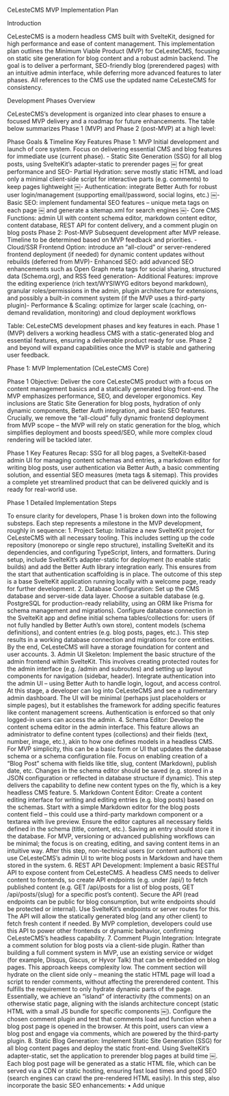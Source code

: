CeLesteCMS MVP Implementation Plan

Introduction

CeLesteCMS is a modern headless CMS built with SvelteKit, designed for high performance and ease of content management. This implementation plan outlines the Minimum Viable Product (MVP) for CeLesteCMS, focusing on static site generation for blog content and a robust admin backend. The goal is to deliver a performant, SEO-friendly blog (prerendered pages) with an intuitive admin interface, while deferring more advanced features to later phases. All references to the CMS use the updated name CeLesteCMS for consistency.

Development Phases Overview

CeLesteCMS’s development is organized into clear phases to ensure a focused MVP delivery and a roadmap for future enhancements. The table below summarizes Phase 1 (MVP) and Phase 2 (post-MVP) at a high level:

Phase	Goals & Timeline	Key Features
Phase 1: MVP	Initial development and launch of core system. Focus on delivering essential CMS and blog features for immediate use (current phase).	- Static Site Generation (SSG) for all blog posts, using SvelteKit’s adapter-static to prerender pages ￼ for great performance and SEO- Partial Hydration: serve mostly static HTML and load only a minimal client-side script for interactive parts (e.g. comments) to keep pages lightweight ￼- Authentication: integrate Better Auth for robust user login/management (supporting email/password, social logins, etc.) ￼- Basic SEO: implement fundamental SEO features – unique meta tags on each page ￼ and generate a sitemap.xml for search engines ￼- Core CMS Functions: admin UI with content schema editor, markdown content editor, content database, REST API for content delivery, and a comment plugin on blog posts
Phase 2: Post-MVP	Subsequent development after MVP release. Timeline to be determined based on MVP feedback and priorities.	- Cloud/SSR Frontend Option: introduce an “all-cloud” or server-rendered frontend deployment (if needed) for dynamic content updates without rebuilds (deferred from MVP)- Enhanced SEO: add advanced SEO enhancements such as Open Graph meta tags for social sharing, structured data (Schema.org), and RSS feed generation- Additional Features: improve the editing experience (rich text/WYSIWYG editors beyond markdown), granular roles/permissions in the admin, plugin architecture for extensions, and possibly a built-in comment system (if the MVP uses a third-party plugin)- Performance & Scaling: optimize for larger scale (caching, on-demand revalidation, monitoring) and cloud deployment workflows

Table: CeLesteCMS development phases and key features in each. Phase 1 (MVP) delivers a working headless CMS with a static-generated blog and essential features, ensuring a deliverable product ready for use. Phase 2 and beyond will expand capabilities once the MVP is stable and gathering user feedback.

Phase 1: MVP Implementation (CeLesteCMS Core)

Phase 1 Objective: Deliver the core CeLesteCMS product with a focus on content management basics and a statically generated blog front-end. The MVP emphasizes performance, SEO, and developer ergonomics. Key inclusions are Static Site Generation for blog posts, hydration of only dynamic components, Better Auth integration, and basic SEO features. Crucially, we remove the “all-cloud” fully dynamic frontend deployment from MVP scope – the MVP will rely on static generation for the blog, which simplifies deployment and boosts speed/SEO, while more complex cloud rendering will be tackled later.

Phase 1 Key Features Recap: SSG for all blog pages, a SvelteKit-based admin UI for managing content schemas and entries, a markdown editor for writing blog posts, user authentication via Better Auth, a basic commenting solution, and essential SEO measures (meta tags & sitemap). This provides a complete yet streamlined product that can be delivered quickly and is ready for real-world use.

Phase 1 Detailed Implementation Steps

To ensure clarity for developers, Phase 1 is broken down into the following substeps. Each step represents a milestone in the MVP development, roughly in sequence:
	1.	Project Setup: Initialize a new SvelteKit project for CeLesteCMS with all necessary tooling. This includes setting up the code repository (monorepo or single repo structure), installing SvelteKit and its dependencies, and configuring TypeScript, linters, and formatters. During setup, include SvelteKit’s adapter-static for deployment (to enable static builds) and add the Better Auth library integration early. This ensures from the start that authentication scaffolding is in place. The outcome of this step is a base SvelteKit application running locally with a welcome page, ready for further development.
	2.	Database Configuration: Set up the CMS database and server-side data layer. Choose a suitable database (e.g. PostgreSQL for production-ready reliability, using an ORM like Prisma for schema management and migrations). Configure database connection in the SvelteKit app and define initial schema tables/collections for: users (if not fully handled by Better Auth’s own store), content models (schema definitions), and content entries (e.g. blog posts, pages, etc.). This step results in a working database connection and migrations for core entities. By the end, CeLesteCMS will have a storage foundation for content and user accounts.
	3.	Admin UI Skeleton: Implement the basic structure of the admin frontend within SvelteKit. This involves creating protected routes for the admin interface (e.g. /admin and subroutes) and setting up layout components for navigation (sidebar, header). Integrate authentication into the admin UI – using Better Auth to handle login, logout, and access control. At this stage, a developer can log into CeLesteCMS and see a rudimentary admin dashboard. The UI will be minimal (perhaps just placeholders or simple pages), but it establishes the framework for adding specific features like content management screens. Authentication is enforced so that only logged-in users can access the admin.
	4.	Schema Editor: Develop the content schema editor in the admin interface. This feature allows an administrator to define content types (collections) and their fields (text, number, image, etc.), akin to how one defines models in a headless CMS. For MVP simplicity, this can be a basic form or UI that updates the database schema or a schema configuration file. Focus on enabling creation of a “Blog Post” schema with fields like title, slug, content (Markdown), publish date, etc. Changes in the schema editor should be saved (e.g. stored in a JSON configuration or reflected in database structure if dynamic). This step delivers the capability to define new content types on the fly, which is a key headless CMS feature.
	5.	Markdown Content Editor: Create a content editing interface for writing and editing entries (e.g. blog posts) based on the schemas. Start with a simple Markdown editor for the blog posts content field – this could use a third-party markdown component or a textarea with live preview. Ensure the editor captures all necessary fields defined in the schema (title, content, etc.). Saving an entry should store it in the database. For MVP, versioning or advanced publishing workflows can be minimal; the focus is on creating, editing, and saving content items in an intuitive way. After this step, non-technical users (or content authors) can use CeLesteCMS’s admin UI to write blog posts in Markdown and have them stored in the system.
	6.	REST API Development: Implement a basic RESTful API to expose content from CeLesteCMS. A headless CMS needs to deliver content to frontends, so create API endpoints (e.g. under /api/) to fetch published content (e.g. GET /api/posts for a list of blog posts, GET /api/posts/{slug} for a specific post’s content). Secure the API (read endpoints can be public for blog consumption, but write endpoints should be protected or internal). Use SvelteKit’s endpoints or server routes for this. The API will allow the statically generated blog (and any other client) to fetch fresh content if needed. By MVP completion, developers could use this API to power other frontends or dynamic behavior, confirming CeLesteCMS’s headless capability.
	7.	Comment Plugin Integration: Integrate a comment solution for blog posts via a client-side plugin. Rather than building a full comment system in MVP, use an existing service or widget (for example, Disqus, Giscus, or Hyvor Talk) that can be embedded on blog pages. This approach keeps complexity low. The comment section will hydrate on the client side only – meaning the static HTML page will load a script to render comments, without affecting the prerendered content. This fulfills the requirement to only hydrate dynamic parts of the page. Essentially, we achieve an “island” of interactivity (the comments) on an otherwise static page, aligning with the islands architecture concept (static HTML with a small JS bundle for specific components ￼). Configure the chosen comment plugin and test that comments load and function when a blog post page is opened in the browser. At this point, users can view a blog post and engage via comments, which are powered by the third-party plugin.
	8.	Static Blog Generation: Implement Static Site Generation (SSG) for all blog content pages and deploy the static front-end. Using SvelteKit’s adapter-static, set the application to prerender blog pages at build time ￼. Each blog post page will be generated as a static HTML file, which can be served via a CDN or static hosting, ensuring fast load times and good SEO (search engines can crawl the pre-rendered HTML easily). In this step, also incorporate the basic SEO enhancements:
	•	Add unique <title> and <meta name="description"> tags for each page (blog posts and others) in the SvelteKit pages’ <svelte:head>, using the post content for dynamic values. This aligns with SvelteKit best practices for SEO ￼ and helps search engines understand each page.
	•	Generate a sitemap.xml file listing all public pages (especially blog posts) and their URLs. This can be done via a SvelteKit endpoint or a build script that gathers all post slugs and outputs an XML. Generating a sitemap is a key part of SEO to improve the site’s visibility ￼.
	•	Ensure the site is deployed in a way that supports static files (for example, deploying to a platform like Vercel or Netlify using static export, or an S3+CloudFront setup). With SSG, the “all-cloud” SSR deployment is not needed for MVP, simplifying the infrastructure.
By the end of this step, the CeLesteCMS blog front-end will be fully functional as a static site. Visiting the blog will load prerendered pages (with virtually no loading delay for content), and the only client-side script running will be for things like the comment widget or any minor dynamic enhancements. The MVP is now ready for deployment with an optimized, SEO-friendly static website and a working admin backend.

Phase 2: Future Enhancements (Post-MVP)

With the MVP delivered, Phase 2 will focus on enhancing CeLesteCMS beyond the basics. These features are out of scope for the MVP but are planned for later development:
	•	All-Cloud/SSR Frontend Deployment: Introduce an option to run the frontend in a server-rendered or on-demand mode. This would allow content updates to reflect instantly without a rebuild, and support use cases requiring dynamic rendering. In Phase 2, we will evaluate adding a SvelteKit adapter for SSR (or using the same codebase in a hybrid mode) so CeLesteCMS can be offered as a cloud-hosted service. This was deliberately left out of MVP to keep initial delivery simple – static generation suffices for a blog, but a future version could enable “live” dynamic rendering if needed.
	•	Advanced SEO & Social Sharing: Build upon the basic SEO features by adding Open Graph and Twitter Card meta tags for richer link previews when sharing content on social media. We will also incorporate structured data (Schema.org JSON-LD) for articles, improving how search engines index and display content. Additionally, features like an RSS/Atom feed for the blog can be added, catering to power users and SEO. These enhancements will make CeLesteCMS websites even more discoverable and shareable, but are slated for Phase 2 given MVP time constraints.
	•	Richer Content Editing Experience: While the MVP relies on a markdown editor, later phases may introduce a WYSIWYG rich text editor or even a page builder interface for more complex content types. We plan to improve the admin UI with more user-friendly components, real-time preview of content, and maybe collaborative editing features. Furthermore, the schema editor could be refined with more field types, validations, and relationships between content types.
	•	User Roles and Permissions: In MVP, authentication via Better Auth provides basic user accounts (likely an admin user). Post-MVP, we will add role-based access control – for instance, admin vs. editor roles, permissions for content creation vs. publishing, etc. Better Auth’s robust features (including 2FA, social login, etc.) will be leveraged to support this ￼, ensuring CeLesteCMS can be used in team settings securely.
	•	Plugin/Extension System: To foster a community and allow customization, a Phase 2 goal is a plugin architecture. This would let developers add custom field types, automation hooks, or third-party integrations (similar to how WordPress or other CMS plugins work). For example, the comment system used in MVP could later be replaced with an internal comments module or offered as a plugin choice.
	•	Performance and Scalability: Although the MVP is performant by virtue of SSG, future improvements could include caching strategies for the REST API, support for incremental regeneration of static pages when content changes, and monitoring/analytics built into the admin. If the user base grows, we may explore scaling the backend (database optimizations, load balancing) in this phase.

Each of these Phase 2 items will be planned in detail once the MVP is live and stable. The guiding principle is to prioritize user feedback and real-world needs: we will adjust the roadmap based on what MVP users ask for the most. By deferring these to Phase 2, the team ensures that Phase 1 stays focused and deliverable, while keeping a clear vision for CeLesteCMS’s evolution.

Conclusion

In summary, the CeLesteCMS MVP (Phase 1) is structured to deliver a fully functional headless CMS with a static blog in the shortest feasible time, without compromising on performance, SEO, or core usability. By using Static Site Generation for blog content and hydrating only the truly dynamic parts, the system achieves fast load times and search-engine friendliness out of the gate. Integrating Better Auth provides secure and feature-rich authentication for the admin interface, and basic SEO practices (meta tags and sitemap) are in place to improve online visibility. The development plan is broken into clear steps that a development team can follow, ensuring developer clarity at each stage – from initial setup to final deployment. With Phase 1 nearing completion, CeLesteCMS will be ready for initial launch. Thereafter, Phase 2 will build on this strong foundation, adding advanced features like all-cloud deployment options and enhanced SEO in a methodical way. This phased approach guarantees that CeLesteCMS delivers immediate value in its MVP form while remaining well-poised for growth and improvements in subsequent iterations.